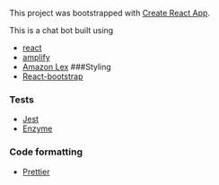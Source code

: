 This project was bootstrapped with [Create React App](https://github.com/facebook/create-react-app).

This is a chat bot built using 
* [react](https://github.com/facebook/react) 
* [amplify](https://github.com/aws-amplify/amplify-js) 
* [Amazon Lex](https://aws.amazon.com/lex/)
###Styling
* [React-bootstrap](https://github.com/react-bootstrap/react-bootstrap)
 
### Tests
* [Jest](https://github.com/facebook/jest)
* [Enzyme](https://github.com/airbnb/enzyme)

### Code formatting
* [Prettier](https://github.com/prettier/prettier)
